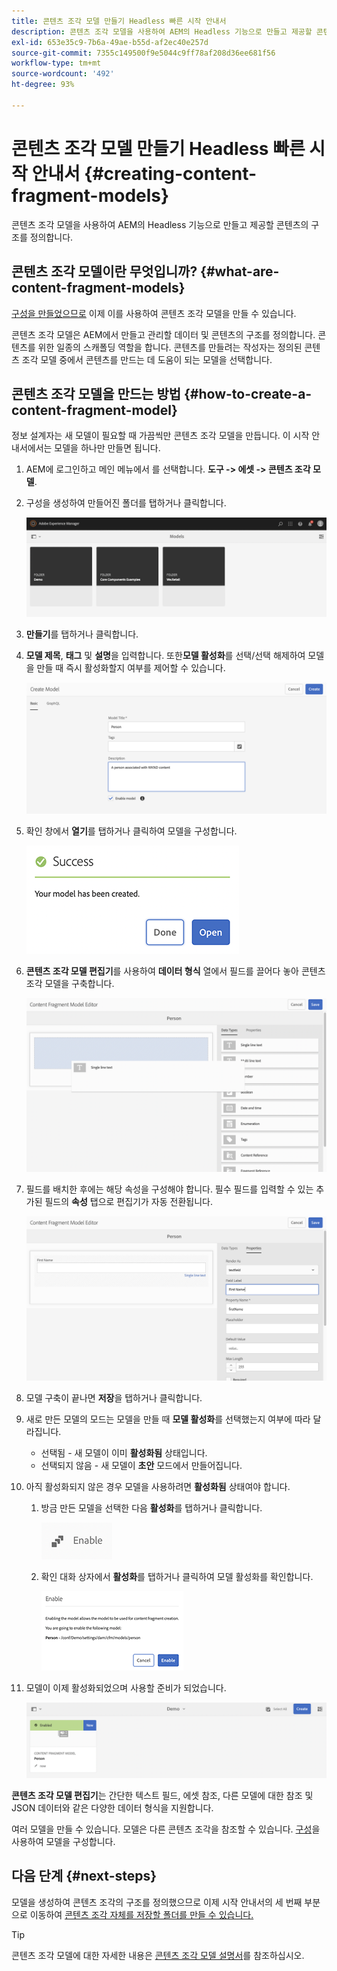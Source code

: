 ```yaml
---
title: 콘텐츠 조각 모델 만들기 Headless 빠른 시작 안내서
description: 콘텐츠 조각 모델을 사용하여 AEM의 Headless 기능으로 만들고 제공할 콘텐츠의 구조를 정의합니다.
exl-id: 653e35c9-7b6a-49ae-b55d-af2ec40e257d
source-git-commit: 7355c149500f9e5044c9ff78af208d36ee681f56
workflow-type: tm+mt
source-wordcount: '492'
ht-degree: 93%

---
```


# 콘텐츠 조각 모델 만들기 Headless 빠른 시작 안내서 {#creating-content-fragment-models}

콘텐츠 조각 모델을 사용하여 AEM의 Headless 기능으로 만들고 제공할 콘텐츠의 구조를 정의합니다.

## 콘텐츠 조각 모델이란 무엇입니까? {#what-are-content-fragment-models}

[구성을 만들었으므로](create-configuration.md) 이제 이를 사용하여 콘텐츠 조각 모델을 만들 수 있습니다.

콘텐츠 조각 모델은 AEM에서 만들고 관리할 데이터 및 콘텐츠의 구조를 정의합니다. 콘텐츠를 위한 일종의 스캐폴딩 역할을 합니다. 콘텐츠를 만들려는 작성자는 정의된 콘텐츠 조각 모델 중에서 콘텐츠를 만드는 데 도움이 되는 모델을 선택합니다.

## 콘텐츠 조각 모델을 만드는 방법 {#how-to-create-a-content-fragment-model}

정보 설계자는 새 모델이 필요할 때 가끔씩만 콘텐츠 조각 모델을 만듭니다. 이 시작 안내서에서는 모델을 하나만 만들면 됩니다.

1. AEM에 로그인하고 메인 메뉴에서 를 선택합니다. **도구 -> 에셋 -> 콘텐츠 조각 모델**.
1. 구성을 생성하여 만들어진 폴더를 탭하거나 클릭합니다.

   ![모델 폴더](assets/models-folder.png)
1. **만들기**&#x200B;를 탭하거나 클릭합니다.
1. **모델 제목**, **태그** 및 **설명**&#x200B;을 입력합니다. 또한&#x200B;**모델 활성화**&#x200B;를 선택/선택 해제하여 모델을 만들 때 즉시 활성화할지 여부를 제어할 수 있습니다.

   ![모델 만들기](assets/models-create.png)
1. 확인 창에서 **열기**&#x200B;를 탭하거나 클릭하여 모델을 구성합니다.

   ![확인 창](assets/models-confirmation.png)
1. **콘텐츠 조각 모델 편집기**&#x200B;를 사용하여 **데이터 형식** 열에서 필드를 끌어다 놓아 콘텐츠 조각 모델을 구축합니다.

   ![필드 끌어서 놓기](assets/models-drag-and-drop.png)

1. 필드를 배치한 후에는 해당 속성을 구성해야 합니다. 필수 필드를 입력할 수 있는 추가된 필드의 **속성** 탭으로 편집기가 자동 전환됩니다.

   ![속성 구성](assets/models-configure-properties.png)
1. 모델 구축이 끝나면 **저장**&#x200B;을 탭하거나 클릭합니다.

1. 새로 만든 모델의 모드는 모델을 만들 때 **모델 활성화**&#x200B;를 선택했는지 여부에 따라 달라집니다.
   * 선택됨 - 새 모델이 이미 **활성화됨** 상태입니다.
   * 선택되지 않음 - 새 모델이 **초안** 모드에서 만들어집니다.

1. 아직 활성화되지 않은 경우 모델을 사용하려면 **활성화됨** 상태여야 합니다.
   1. 방금 만든 모델을 선택한 다음 **활성화**&#x200B;를 탭하거나 클릭합니다.

      ![모델 활성화](assets/models-enable.png)
   1. 확인 대화 상자에서 **활성화**&#x200B;를 탭하거나 클릭하여 모델 활성화를 확인합니다.

      ![활성화 확인 대화 상자](assets/models-enabling.png)
1. 모델이 이제 활성화되었으며 사용할 준비가 되었습니다.

   ![모델 활성화됨](assets/models-enabled.png)

**콘텐츠 조각 모델 편집기**&#x200B;는 간단한 텍스트 필드, 에셋 참조, 다른 모델에 대한 참조 및 JSON 데이터와 같은 다양한 데이터 형식을 지원합니다.

여러 모델을 만들 수 있습니다. 모델은 다른 콘텐츠 조각을 참조할 수 있습니다. [구성](create-configuration.md)을 사용하여 모델을 구성합니다.

## 다음 단계 {#next-steps}

모델을 생성하여 콘텐츠 조각의 구조를 정의했으므로 이제 시작 안내서의 세 번째 부분으로 이동하여 [콘텐츠 조각 자체를 저장할 폴더를 만들 수 있습니다.](create-assets-folder.md)

>[!TIP]
>
>콘텐츠 조각 모델에 대한 자세한 내용은 [콘텐츠 조각 모델 설명서](/help/assets/content-fragments/content-fragments-models.md)를 참조하십시오.
